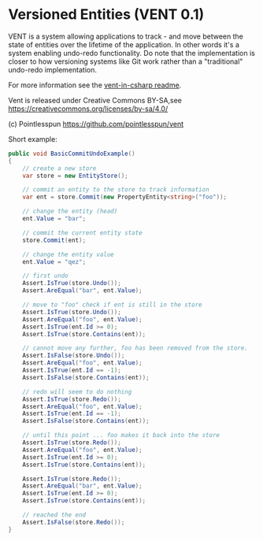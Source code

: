 Versioned Entities (VENT 0.1)
==============================

VENT is a system allowing applications to track - and move between the state of entities over the lifetime of the application. In other words it's a system enabling undo-redo functionality. Do note that the implementation is closer to how versioning systems like Git work rather than a "traditional" undo-redo implementation. 

For more information see the [vent-in-csharp readme](https://github.com/pointlesspun/vent/blob/main/vent-in-csharp/readme.md).

Vent is released under Creative Commons BY-SA,see https://creativecommons.org/licenses/by-sa/4.0/ 
 
(c) Pointlesspun https://github.com/pointlesspun/vent

Short example:

```csharp
public void BasicCommitUndoExample()
{
    // create a new store
    var store = new EntityStore();

    // commit an entity to the store to track information
    var ent = store.Commit(new PropertyEntity<string>("foo"));

    // change the entity (head)
    ent.Value = "bar";

    // commit the current entity state
    store.Commit(ent);

    // change the entity value
    ent.Value = "qez";

    // first undo
    Assert.IsTrue(store.Undo());
    Assert.AreEqual("bar", ent.Value);

    // move to "foo" check if ent is still in the store
    Assert.IsTrue(store.Undo());
    Assert.AreEqual("foo", ent.Value);
    Assert.IsTrue(ent.Id >= 0);
    Assert.IsTrue(store.Contains(ent));

    // cannot move any further, foo has been removed from the store.
    Assert.IsFalse(store.Undo());
    Assert.AreEqual("foo", ent.Value);
    Assert.IsTrue(ent.Id == -1);
    Assert.IsFalse(store.Contains(ent));

    // redo will seem to do nothing
    Assert.IsTrue(store.Redo());
    Assert.AreEqual("foo", ent.Value);
    Assert.IsTrue(ent.Id == -1);
    Assert.IsFalse(store.Contains(ent));

    // until this point ... foo makes it back into the store
    Assert.IsTrue(store.Redo());
    Assert.AreEqual("foo", ent.Value);
    Assert.IsTrue(ent.Id >= 0);
    Assert.IsTrue(store.Contains(ent));

    Assert.IsTrue(store.Redo());
    Assert.AreEqual("bar", ent.Value);
    Assert.IsTrue(ent.Id >= 0);
    Assert.IsTrue(store.Contains(ent));

    // reached the end
    Assert.IsFalse(store.Redo());
}
```


